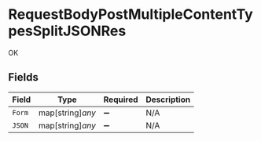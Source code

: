 # RequestBodyPostMultipleContentTypesSplitJSONRes

OK


## Fields

| Field              | Type               | Required           | Description        |
| ------------------ | ------------------ | ------------------ | ------------------ |
| `Form`             | map[string]*any*   | :heavy_minus_sign: | N/A                |
| `JSON`             | map[string]*any*   | :heavy_minus_sign: | N/A                |